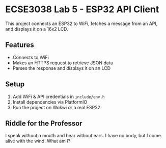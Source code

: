 # ECSE3038 Lab 5 - ESP32 API Client

This project connects an ESP32 to WiFi, fetches a message from an API, and displays it on a 16x2 LCD.

## Features
- Connects to WiFi
- Makes an HTTPS request to retrieve JSON data
- Parses the response and displays it on an LCD

## Setup
1. Add WiFi & API credentials in `include/env.h`
2. Install dependencies via PlatformIO
3. Run the project on Wokwi or a real ESP32

## Riddle for the Professor
I speak without a mouth and hear without ears. I have no body, but I come alive with the wind. What am I?
